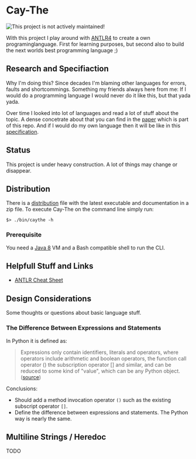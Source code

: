 # Cay-The

![This project is not actively maintained!](https://img.shields.io/badge/Development-inactive-red?style=for-the-badge)

With  this  project  I  play  around   with  [ANTLR4][antlr]  to  create  a  own
programinglanguage. First  for learning purposes,  but second also to  build the
next worlds best programming language ;)

## Research and Specifiaction

Why  I'm doing  this?  Since decades  I'm blaming  other  languages for  errors,
faults and shortcommings.  Something my friends always here from  me: If I would
do a programming language I would never do it like this, but that yada yada.

Over time  I looked  into lot of  languages and  read a lot  of stuff  about the
topic. A dense  concetrate about that you can find  in the [paper][perfetc-lang]
which is part  of this repo. And if I  would do my own language then  it will be
like in this [specification][langspec].

## Status

This  project  is under  heavy  construction.  A lot  of  things  may change  or
disappear.

## Distribution

There  is   a  [distribution][dist]   file  with   the  latest   executable  and
documentation in a zip file. To execute Cay-The on the command line simply run:

    $> ./bin/caythe -h

### Prerequisite

You need a [Java 8][java8] VM and a Bash compatible shell to run the CLI.

## Helpfull Stuff and Links

- [ANTLR Cheat Sheet](antlr_cheat_sheet.md)

## Design Considerations

Some thoughts or questions about basic language stuff.

### The Difference Between Expressions and Statements

In Python it is defined as:

> Expressions only contain identifiers, literals and operators, where operators include arithmetic and boolean operators, the function call operator () the subscription operator [] and similar, and can be reduced to some kind of "value", which can be any Python object. ([source](https://stackoverflow.com/questions/4728073/what-is-the-difference-between-an-expression-and-a-statement-in-python))

Conclusions:

- Should add a method invocation operator `()` such as the existing subscript operator `[]`.
- Define the difference between expressions and statements. The Python way is nearly the same.

## Multiline Strings / Heredoc

TODO

[antlr]:        http://www.antlr.org/
[dist]:         https://ci.weltraumschaf.de/job/cay-the/lastSuccessfulBuild/artifact/module-distribution/target/distribution-1.0.0-SNAPSHOT.zip
[java8]:        https://java.com/en/download/
[langspec]:     https://ci.weltraumschaf.de/job/cay-the/lastSuccessfulBuild/artifact/module-documentation/target/latex/output/language_specification.pdf
[perfetc-lang]: https://ci.weltraumschaf.de/job/cay-the/lastSuccessfulBuild/artifact/module-documentation/target/latex/output/a_perfect_programming_language.pdf